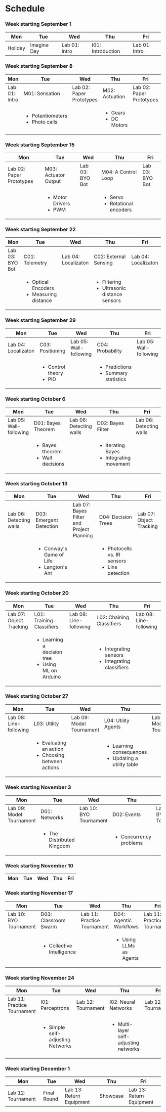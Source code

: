 # Schedule 

<h3>Week starting September 1</h3>

<table className="schedule-table">
<colgroup>
<col/><col/><col/><col/><col/>
</colgroup>
<thead><tr><th>Mon</th><th>Tue</th><th>Wed</th><th>Thu</th><th>Fri</th></tr></thead>
<tbody>
<tr><td>Holiday</td><td>Imagine Day</td><td>Lab 01: Intro</td><td>I01: Introduction</td><td>Lab 01: Intro</td></tr>
</tbody></table>

<h3>Week starting September 8</h3>

<table className="schedule-table">
<colgroup>
<col/><col/><col/><col/><col/>
</colgroup>
<thead><tr><th>Mon</th><th>Tue</th><th>Wed</th><th>Thu</th><th>Fri</th></tr></thead>
<tbody>
<tr><td>Lab 01: Intro</td><td>M01: Sensation</td><td>Lab 02: Paper Prototypes</td><td>M02: Actuation</td><td>Lab 02: Paper Prototypes</td></tr>
<tr><td></td><td><ul><li>Potentiometers</li><li>Photo cells</li></ul></td><td></td><td><ul><li>Gears</li><li>DC Motors</li></ul></td><td></td></tr>
</tbody></table>

<h3>Week starting September 15</h3>

<table className="schedule-table">
<colgroup>
<col/><col/><col/><col/><col/>
</colgroup>
<thead><tr><th>Mon</th><th>Tue</th><th>Wed</th><th>Thu</th><th>Fri</th></tr></thead>
<tbody>
<tr><td>Lab 02: Paper Prototypes</td><td>M03: Actuator Output</td><td>Lab 03: BYO Bot</td><td>M04: A Control Loop</td><td>Lab 03: BYO Bot</td></tr>
<tr><td></td><td><ul><li>Motor Drivers</li><li>PWM</li></ul></td><td></td><td><ul><li>Servo</li><li>Rotational encoders</li></ul></td><td></td></tr>
</tbody></table>

<h3>Week starting September 22</h3>

<table className="schedule-table">
<colgroup>
<col/><col/><col/><col/><col/>
</colgroup>
<thead><tr><th>Mon</th><th>Tue</th><th>Wed</th><th>Thu</th><th>Fri</th></tr></thead>
<tbody>
<tr><td>Lab 03: BYO Bot</td><td>C01: Telemetry</td><td>Lab 04: Localizaton</td><td>C02: External Sensing</td><td>Lab 04: Localizaton</td></tr>
<tr><td></td><td><ul><li>Optical Encoders</li><li>Measuring distance</li></ul></td><td></td><td><ul><li>Filtering</li><li>Ultrasonic distance sensors</li></ul></td><td></td></tr>
</tbody></table>

<h3>Week starting September 29</h3>

<table className="schedule-table">
<colgroup>
<col/><col/><col/><col/><col/>
</colgroup>
<thead><tr><th>Mon</th><th>Tue</th><th>Wed</th><th>Thu</th><th>Fri</th></tr></thead>
<tbody>
<tr><td>Lab 04: Localizaton</td><td>C03: Positioning</td><td>Lab 05: Wall-following</td><td>C04: Probability</td><td>Lab 05: Wall-following</td></tr>
<tr><td></td><td><ul><li>Control theory</li><li>PID</li></ul></td><td></td><td><ul><li>Predictions</li><li>Summary statistics</li></ul></td><td></td></tr>
</tbody></table>

<h3>Week starting October 6</h3>

<table className="schedule-table">
<colgroup>
<col/><col/><col/><col/><col/>
</colgroup>
<thead><tr><th>Mon</th><th>Tue</th><th>Wed</th><th>Thu</th><th>Fri</th></tr></thead>
<tbody>
<tr><td>Lab 05: Wall-following</td><td>D01: Bayes Theorem</td><td>Lab 06: Detecting walls</td><td>D02: Bayes Filter</td><td>Lab 06: Detecting walls</td></tr>
<tr><td></td><td><ul><li>Bayes theorem</li><li>Wall decisions</li></ul></td><td></td><td><ul><li>Iterating Bayes</li><li>Integrating movement</li></ul></td><td></td></tr>
</tbody></table>

<h3>Week starting October 13</h3>

<table className="schedule-table">
<colgroup>
<col/><col/><col/><col/><col/>
</colgroup>
<thead><tr><th>Mon</th><th>Tue</th><th>Wed</th><th>Thu</th><th>Fri</th></tr></thead>
<tbody>
<tr><td>Lab 06: Detecting walls</td><td>D03: Emergent Detection</td><td>Lab 07: Bayes Filter and Project Planning</td><td>D04: Decision Trees</td><td>Lab 07: Object Tracking</td></tr>
<tr><td></td><td><ul><li>Conway's Game of Life</li><li>Langton's Ant</li></ul></td><td></td><td><ul><li>Photocells vs. IR sensors</li><li>Line detection</li></ul></td><td></td></tr>
</tbody></table>

<h3>Week starting October 20</h3>

<table className="schedule-table">
<colgroup>
<col/><col/><col/><col/><col/>
</colgroup>
<thead><tr><th>Mon</th><th>Tue</th><th>Wed</th><th>Thu</th><th>Fri</th></tr></thead>
<tbody>
<tr><td>Lab 07: Object Tracking</td><td>L01: Training Classifiers</td><td>Lab 08: Line-following</td><td>L02: Chaining Classifiers</td><td>Lab 08: Line-following</td></tr>
<tr><td></td><td><ul><li>Learning a decision tree</li><li>Using ML on Arduino</li></ul></td><td></td><td><ul><li>Integrating sensors</li><li>Integrating classifiers</li></ul></td><td></td></tr>
</tbody></table>

<h3>Week starting October 27</h3>

<table className="schedule-table">
<colgroup>
<col/><col/><col/><col/><col/>
</colgroup>
<thead><tr><th>Mon</th><th>Tue</th><th>Wed</th><th>Thu</th><th>Fri</th></tr></thead>
<tbody>
<tr><td>Lab 08: Line-following</td><td>L03: Utility</td><td>Lab 09: Model Tournament</td><td>L04: Utility Agents</td><td>Lab 09: Model Tournament</td></tr>
<tr><td></td><td><ul><li>Evaluating an action</li><li>Choosing between actions</li></ul></td><td></td><td><ul><li>Learning consequences</li><li>Updating a utility table</li></ul></td><td></td></tr>
</tbody></table>

<h3>Week starting November 3</h3>

<table className="schedule-table">
<colgroup>
<col/><col/><col/><col/><col/>
</colgroup>
<thead><tr><th>Mon</th><th>Tue</th><th>Wed</th><th>Thu</th><th>Fri</th></tr></thead>
<tbody>
<tr><td>Lab 09: Model Tournament</td><td>D01: Networks</td><td>Lab 10: BYO Tournament</td><td>D02: Events</td><td>Lab 10: BYO Tournament</td></tr>
<tr><td></td><td><ul><li>The Distributed Kingdom</li></ul></td><td></td><td><ul><li>Concurrency problems</li></ul></td><td></td></tr>
</tbody></table>

<h3>Week starting November 10</h3>

<table className="schedule-table">
<colgroup>
<col/><col/><col/><col/><col/>
</colgroup>
<thead><tr><th>Mon</th><th>Tue</th><th>Wed</th><th>Thu</th><th>Fri</th></tr></thead>
<tbody>
</tbody></table>


<h3>Week starting November 17</h3>

<table className="schedule-table">
<colgroup>
<col/><col/><col/><col/><col/>
</colgroup>
<thead><tr><th>Mon</th><th>Tue</th><th>Wed</th><th>Thu</th><th>Fri</th></tr></thead>
<tbody>
<tr><td>Lab 10: BYO Tournament</td><td>D03: Classroom Swarm</td><td>Lab 11: Practice Tournament</td><td>D04: Agentic Workflows</td><td>Lab 11: Practice Tournament</td></tr>
<tr><td></td><td><ul><li>Collective Intelligence</li></ul></td><td></td><td><ul><li>Using LLMs as Agents</li></ul></td><td></td></tr>
</tbody></table>

<h3>Week starting November 24</h3>

<table className="schedule-table">
<colgroup>
<col/><col/><col/><col/><col/>
</colgroup>
<thead><tr><th>Mon</th><th>Tue</th><th>Wed</th><th>Thu</th><th>Fri</th></tr></thead>
<tbody>
<tr><td>Lab 11: Practice Tournament</td><td>I01: Perceptrons</td><td>Lab 12: Tournament</td><td>I02: Neural Networks</td><td>Lab 12: Tournament</td></tr>
<tr><td></td><td><ul><li>Simple self-adjusting Networks</li></ul></td><td></td><td><ul><li>Multi-layer self-adjusting networks</li></ul></td><td></td></tr>
</tbody></table>

<h3>Week starting December 1</h3>

<table className="schedule-table">
<colgroup>
<col/><col/><col/><col/><col/>
</colgroup>
<thead><tr><th>Mon</th><th>Tue</th><th>Wed</th><th>Thu</th><th>Fri</th></tr></thead>
<tbody>
<tr><td>Lab 12: Tournament</td><td>Final Round</td><td>Lab 13: Return Equipment</td><td>Showcase</td><td>Lab 13: Return Equipment</td></tr>
</tbody></table>